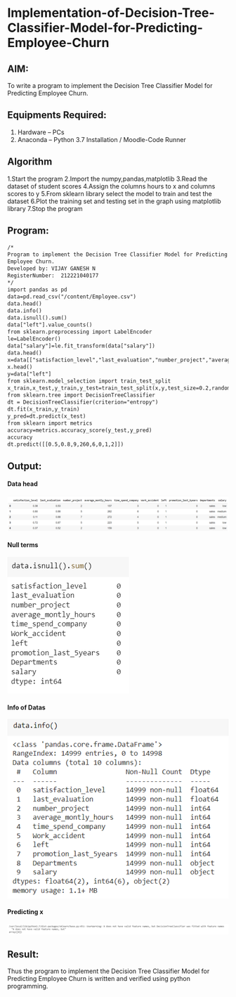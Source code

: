 # Implementation-of-Decision-Tree-Classifier-Model-for-Predicting-Employee-Churn

## AIM:
To write a program to implement the Decision Tree Classifier Model for Predicting Employee Churn.

## Equipments Required:
1. Hardware – PCs
2. Anaconda – Python 3.7 Installation / Moodle-Code Runner

## Algorithm
1.Start the program
2.Import the numpy,pandas,matplotlib 
3.Read the dataset of student scores
4.Assign the columns hours to x and columns scores to y 
5.From sklearn library select the model to train and test the dataset
6.Plot the training set and testing set in the graph using matplotlib library
7.Stop the program
## Program:
```
/*
Program to implement the Decision Tree Classifier Model for Predicting Employee Churn.
Developed by: VIJAY GANESH N
RegisterNumber:  212221040177
*/
import pandas as pd
data=pd.read_csv("/content/Employee.csv")
data.head()
data.info()
data.isnull().sum()
data["left"].value_counts()
from sklearn.preprocessing import LabelEncoder
le=LabelEncoder()
data["salary"]=le.fit_transform(data["salary"])
data.head()
x=data[["satisfaction_level","last_evaluation","number_project","average_montly_hours","time_spend_company","Work_accident","promotion_last_5years","salary"]]
x.head()
y=data["left"]
from sklearn.model_selection import train_test_split
x_train,x_test,y_train,y_test=train_test_split(x,y,test_size=0.2,random_state=100)
from sklearn.tree import DecisionTreeClassifier
dt = DecisionTreeClassifier(criterion="entropy")
dt.fit(x_train,y_train)
y_pred=dt.predict(x_test)
from sklearn import metrics
accuracy=metrics.accuracy_score(y_test,y_pred)
accuracy
dt.predict([[0.5,0.8,9,260,6,0,1,2]])

```

## Output:
#### Data head
![decision tree classifier model](https://github.com/vijayganeshn96/Implementation-of-Decision-Tree-Classifier-Model-for-Predicting-Employee-Churn/blob/main/data%20head.png)
#### Null terms
![decision tree classifier model](https://github.com/vijayganeshn96/Implementation-of-Decision-Tree-Classifier-Model-for-Predicting-Employee-Churn/blob/main/is%20null.png)
#### Info of Datas
![decision tree classifier model](https://github.com/vijayganeshn96/Implementation-of-Decision-Tree-Classifier-Model-for-Predicting-Employee-Churn/blob/main/data%20info.png)
#### Predicting x
![decision tree classifier model](https://github.com/vijayganeshn96/Implementation-of-Decision-Tree-Classifier-Model-for-Predicting-Employee-Churn/blob/main/classification.png)

## Result:
Thus the program to implement the  Decision Tree Classifier Model for Predicting Employee Churn is written and verified using python programming.
